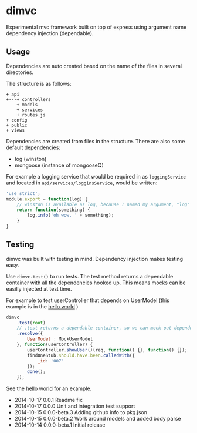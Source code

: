 # dimvc

Experimental mvc framework built on top of express using argument name dependency injection (dependable).

## Usage

Dependencies are auto created based on the name of the files in several directories.

The structure is as follows:

    + api
    +---+ controllers
        + models
        + services
        + routes.js
    + config
    + public
    + views

Dependencies are created from files in the structure. There are also some default dependencies:

* log (winston)
* mongoose (instance of mongooseQ)

For example a logging service that would be required in as `loggingService` and located in `api/services/logginsService`, would be written:

```javascript
'use strict';
module.export = function(log) {
    // winston is available as log, because I named my argument, "log"
    return function(something) {
        log.info('oh wow, ' + something);
    }
}
```

## Testing

dimvc was built with testing in mind. Dependency injection makes testing easy.

Use `dimvc.test()` to run tests. The test method returns a dependable container with all the dependencies hooked up.
This means mocks can be easilly injected at test time.

For example to test userController that depends on UserModel (this example is in the [hello world](https://github.com/pajtai/dimvc-hello-world) )

```javascript
dimvc
    .test(root)
    // .test returns a dependable container, so we can mock out dependencies at resolve time:
    .resolve({
        UserModel : MockUserModel
    }, function(userController) {
        userController.showUser()(req, function() {}, function() {});
        findOneStub.should.have.been.calledWith({
            _id: '007'
        });
        done();
    });
```

See the [hello world](https://github.com/pajtai/dimvc-hello-world) for an example.

* 2014-10-17 0.0.1 Readme fix
* 2014-10-17 0.0.0 Unit and integration test support
* 2014-10-15 0.0.0-beta.3 Adding github info to pkg.json
* 2014-10-15 0.0.0-beta.2 Work around models and added body parse
* 2014-10-14 0.0.0-beta.1 Initial release
